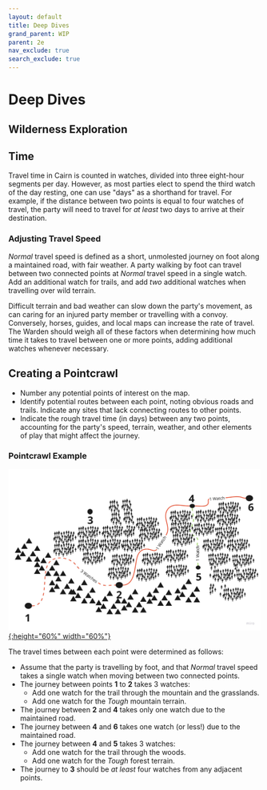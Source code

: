 ```yaml
---
layout: default
title: Deep Dives
grand_parent: WIP
parent: 2e
nav_exclude: true
search_exclude: true
---
```


# Deep Dives

## Wilderness Exploration

## Time

Travel time in Cairn is counted in watches, divided into three eight-hour segments per day. However, as most parties elect to spend the third watch of the day resting, one can use "days" as a shorthand for travel. For example, if the distance between two points is equal to four watches of travel, the party will need to travel for _at least_ two days to arrive at their destination. 

### Adjusting Travel Speed 

_Normal_ travel speed is defined as a short, unmolested journey on foot along a maintained road, with fair weather. A party walking by foot can travel between two connected points at _Normal_ travel speed in a single watch. Add an additional watch for trails, and add _two_ additional watches when travelling over wild terrain. 

Difficult terrain and bad weather can slow down the party's movement, as can caring for an injured party member or travelling with a convoy. Conversely, horses, guides, and local maps can increase the rate of travel. The Warden should weigh all of these factors when determining how much time it takes to travel between one or more points, adding additional watches whenever necessary.

## Creating a Pointcrawl

- Number any potential points of interest on the map.
- Identify potential routes between each point, noting obvious roads and trails. Indicate any sites that lack connecting routes to other points. 
- Indicate the rough travel time (in days) between any two points, accounting for the party's speed, terrain, weather, and other elements of play that might affect the journey. 

### Pointcrawl Example

[![Alt text](/img/2e/pointcrawl_example.jpg "Click to embiggen"){:height="60%" width="60%"}](/img/2e/pointcrawl_example.jpg)

The travel times between each point were determined as follows:

- Assume that the party is travelling by foot, and that _Normal_ travel speed takes a single watch when moving between two connected points.
- The journey between points **1** to **2** takes 3 watches:  
  - Add one watch for the trail through the mountain and the grasslands.
  - Add one watch for the _Tough_ mountain terrain.
- The journey between **2** and **4** takes only one watch due to the maintained road.
- The journey between **4** and **6** takes one watch (or less!) due to the maintained road.
- The journey between **4** and **5** takes 3 watches:
  - Add one watch for the trail through the woods.
  - Add one watch for the _Tough_ forest terrain.
- The journey to **3** should be _at least_ four watches from any adjacent points.
